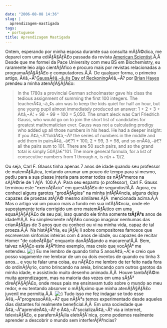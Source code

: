 ```yaml
---

date: "2006-08-08 14:36"
slug: |
  aprendizagem-mastigada
tags:
 - portuguese
title: Aprendizagem Mastigada
---
```


Ontem, esperando por minha esposa duramte sua consulta mÃƒÂ©dica, me
deparei com uma ediÃƒÂ§ÃƒÂ£o passada da revista [American
Scientist](http://www.americanscientist.org/).Ã‚Â  Desde que me formei
da Pace University com meu BS em Biochemistry, eu raramente leio algo
cientÃƒÂ­fico e procuro mais por revistas relacionadas a
programaÃƒÂ§ÃƒÂ£o e computadores.Ã‚Â  De qualquer forma, o primeiro
artigo, Ã¢â‚¬Å"[GaussÃ¢â‚¬â„¢s Day of
Reckoning](http://www.americanscientist.org/template/AssetDetail/assetid/50686;jsessionid=aaa6LlVfj2KD0a)Ã¢â‚¬Â?
por [Brian Hayes](http://bit-player.org/) prendeu a minha atenÃƒÂ§ÃƒÂ£o:

> In the 1780s a provincial German schoolmaster gave his class the
> tedious assignment of summing the first 100 integers. The
> teacherÃ¢â‚¬â„¢s aim was to keep the kids quiet for half an hour, but
> one young pupil almost immediately produced an answer: 1 + 2 + 3 +
> Ã¢â‚¬Â¦ + 98 + 99 + 100 = 5,050. The smart aleck was Carl Friedrich
> Gauss, who would go on to join the short list of candidates for
> greatest mathematician ever. Gauss was not a calculating prodigy who
> added up all those numbers in his head. He had a deeper insight: If
> you Ã¢â‚¬Å"foldÃ¢â‚¬Â? the series of numbers in the middle and add
> them in pairsÃ¢â‚¬â€?1 + 100, 2 + 99, 3 + 98, and so onÃ¢â‚¬â€?all the
> pairs sum to 101. There are 50 such pairs, and so the grand total is
> simply 50Ãƒâ€"101. The more general formula, for a list of consecutive
> numbers from 1 through *n*, is *n*(*n* + 1)/2.

Ou seja, Carl F. Glauss tinha apenas 7 anos de idade quando seu
professor de matemÃƒÂ¡tica, tentando arrumar um pouco de tempo para si
mesmo, pediu para a sua classe interia para somar todos os nÃƒÂºmeros na
sÃƒÂ©rie de 1 ÃƒÂ  100.Ã‚Â  Para seu espanto (o professor), Carl F.
Gauss terminou este "exercÃƒÂ­cio" em questÃƒÂ£o de segundos!Ã‚Â  Agora,
eu conheci alguns garotos "prodÃƒÂ­gios" na minha infÃƒÂ¢ncia, alguns
deles capazes de proezas atÃƒÂ© mesmo similares ÃƒÂ  mencionada
acima.Ã‚Â  Mas o artigo vai um pouco mais a fundo em sua infÃƒÂ¢ncia,
onde ele supostamente teria corrigido um erro matemÃƒÂ¡tico em uma
equaÃƒÂ§ÃƒÂ£o de seu pai, isso quando ele tinha somente **trÃƒÂªs** anos
de idade!!!Ã‚Â  Eu simplesmente nÃƒÂ£o consigo imaginar nenhumas das
crianÃƒÂ§as de 3 anos que eu conheci ou vi na minha vida, capaz de tal
proeza.Ã‚Â  Na histÃƒÂ³ria, eu jÃƒÂ¡ li sobre compositores famosos que
escreveram sinfonias inteiras com 4 anos de idade, ou capazes de recitar
Homer "de cabeÃƒÂ§a" enquanto danÃƒÂ§ando a macarena!Ã‚Â  Bem, talvez
nÃƒÂ£o este ÃƒÂºltimo exemplo, mas creio que vocÃƒÂª me entendeu.
![:)](http://www.ogmaciel.com/wp-includes/images/smilies/icon_smile.gif)
Eu me lembro de quando tinha 5 anosÃ¢â‚¬Â¦ e creio que posso vagamente
me lembrar de um ou dois eventos de quando eu tinha 3 anos... e vou te
falar uma coisa, eu nÃƒÂ£o me lembro de ter feito nada fora do
ordinÃƒÂ¡rio, como brincando na areia, brincando com outros garotos da
minha idade, e assistindo muito desenho animado.Ã‚Â  Houve tambÃƒÂ©m
muita aprendizagem, mas na maioria das vezes em uma sÃƒÂ³ direÃƒÂ§ÃƒÂ£o,
onde meus pais me ensinavam tudo sobre o mundo ao meu redor, e eu
tentando absorver o mÃƒÂ¡ximo que minha atenÃƒÂ§ÃƒÂ£o juvenil me
permitia.Ã‚Â 
![:)](http://www.ogmaciel.com/wp-includes/images/smilies/icon_smile.gif)
Tudo isso me fez indagar se todo esse Ã¢â‚¬Å"progressoÃ¢â‚¬Â? que nÃƒÂ³s
temos experimentado desde aqueles dias distantes foi realmente
beneficial.Ã‚Â  Em uma sociedade que Ã¢â‚¬Å"aprendeÃ¢â‚¬Â? e
Ã¢â‚¬Å"socializaÃ¢â‚¬Â? via a internet, televisÃƒÂ£o, e parafernÃƒÂ¡lia
eletrÃƒÂ´nica, como podemos realmente aprender a descobrir o mundo sem
interferÃƒÂªncias?
